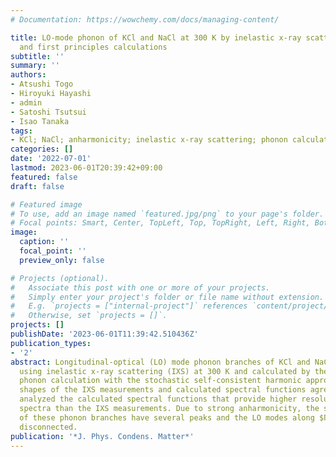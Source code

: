 ```yaml
---
# Documentation: https://wowchemy.com/docs/managing-content/

title: LO-mode phonon of KCl and NaCl at 300 K by inelastic x-ray scattering measurements
  and first principles calculations
subtitle: ''
summary: ''
authors:
- Atsushi Togo
- Hiroyuki Hayashi
- admin
- Satoshi Tsutsui
- Isao Tanaka
tags:
- KCl; NaCl; anharmonicity; inelastic x-ray scattering; phonon calculation
categories: []
date: '2022-07-01'
lastmod: 2023-06-01T20:39:42+09:00
featured: false
draft: false

# Featured image
# To use, add an image named `featured.jpg/png` to your page's folder.
# Focal points: Smart, Center, TopLeft, Top, TopRight, Left, Right, BottomLeft, Bottom, BottomRight.
image:
  caption: ''
  focal_point: ''
  preview_only: false

# Projects (optional).
#   Associate this post with one or more of your projects.
#   Simply enter your project's folder or file name without extension.
#   E.g. `projects = ["internal-project"]` references `content/project/deep-learning/index.md`.
#   Otherwise, set `projects = []`.
projects: []
publishDate: '2023-06-01T11:39:42.510436Z'
publication_types:
- '2'
abstract: Longitudinal-optical (LO) mode phonon branches of KCl and NaCl were measured
  using inelastic x-ray scattering (IXS) at 300 K and calculated by the first-principles
  phonon calculation with the stochastic self-consistent harmonic approximation. Spectral
  shapes of the IXS measurements and calculated spectral functions agreed well. We
  analyzed the calculated spectral functions that provide higher resolutions of the
  spectra than the IXS measurements. Due to strong anharmonicity, the spectral functions
  of these phonon branches have several peaks and the LO modes along $Γ$-L paths are
  disconnected.
publication: '*J. Phys. Condens. Matter*'
---
```

